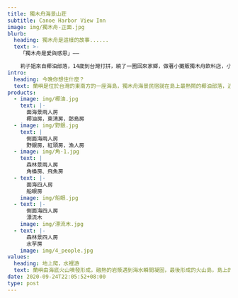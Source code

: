 ```yaml
---
title: 獨木舟海景山莊
subtitle: Canoe Harbor View Inn
image: img/獨木舟-正面.jpg
blurb:
  heading: 獨木舟是這樣的故事......
  text: >-
    「獨木舟是愛與感恩」——

    莉子姐來自椰油部落，14歲到台灣打拼，繞了一圈回來家鄉，做著小攤販獨木舟飲料店，小時候莉子姐的家人以手工藝『獨木舟』維生，一艘艘獨木舟不只帶給遊客回憶，也承載對家庭愛與關懷，現在莉子姐想用『獨木舟』傳承下去，將這份感動帶給來蘭嶼的旅人。
intro:
  heading: 今晚你想住什麼？
  text: 蘭嶼是位於台灣的東南方的一座海島，獨木舟海景民宿就在島上最熱鬧的椰油部落，近開元港（三分鐘路程），附近有著7-11與小吃店，店家也配合多家活動業者，提供水上活動、當地導覽，愛玩水與熱愛冒險的你在等什麼呢？
products:
  - image: img/椰油.jpg
    text: |-
      面海景兩人房
      椰油房，東清房，郎島房
  - image: img/野銀.jpg
    text: |
      側面海兩人房
      野銀房，紅頭房，漁人房     
  - image: img/角-1.jpg
    text: |
      森林景兩人房
      角蟂房、飛魚房
  - text: |-
      面海四人房
      船眼房
    image: img/船眼.jpg
  - text: |-
      側面海四人房
      漂流木
    image: img/漂流木.jpg
  - text: |-
      森林景四人房
      水芋房
    image: img/4_people.jpg
values:
  heading: 地上爬，水裡游
  text: 蘭嶼由海底火山噴發形成，融熱的岩漿遇到海水瞬間凝固，最後形成的火山島，島上的大天池就是註明的火山口。因為西北角山頭在夕陽的照射下像是紅色人頭，因此古時稱作「紅頭嶼」，又因為島上盛產蘭花，更名為「蘭嶼」。蘭嶼有著其他外島沒有的特色，有達悟族豐富文化，海島型的多樣海洋生態，山區密佈雨林型態的森林，動植物種類繁多。蘭嶼也是黑潮流經地方，魚群洄游，是海釣、潛水與水上活動的好地方。
date: 2020-09-24T22:05:52+08:00
type: post
---
```

